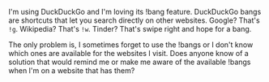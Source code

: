 I'm using DuckDuckGo and I'm loving its !bang feature. DuckDuckGo bangs are shortcuts that let you search directly on other websites. Google? That's `!g`. Wikipedia? That's `!w`. Tinder? That's swipe right and hope for a bang.

The only problem is, I sometimes forget to use the !bangs or I don't know which ones are available for the websites I visit. Does anyone know of a solution that would remind me or make me aware of the available !bangs when I'm on a website that has them?
